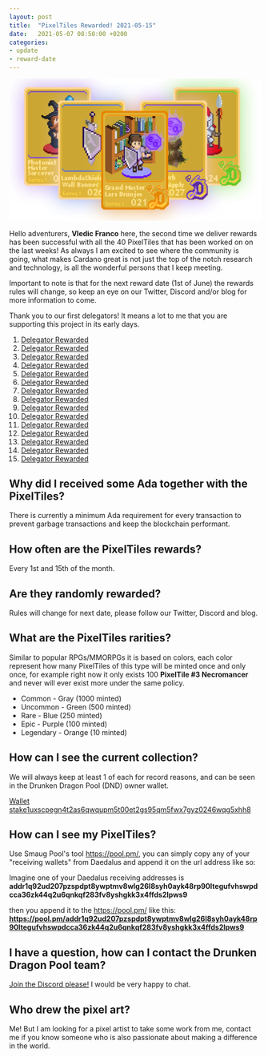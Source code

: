 ```yaml
---
layout: post
title:  "PixelTiles Rewarded! 2021-05-15"
date:   2021-05-07 08:50:00 +0200
categories: 
- update
- reward-date
---
```


![PixelTiles Banner](/assets/mints-banners/m3-banner.png)

Hello adventurers, **Vledic Franco** here, the second time we deliver rewards has been successful with all the 40 PixelTiles that has been worked on on the last weeks! As always I am excited to see where the community is going, what makes Cardano great is not just the top of the notch research and technology, is all the wonderful persons that I keep meeting.

Important to note is that for the next reward date (1st of June) the rewards rules will change, so keep an eye on our Twitter, Discord and/or blog for more information to come.

Thank you to our first delegators! It means a lot to me that you are supporting this project in its early days.

1. [Delegator Rewarded](https://pool.pm/addr1q92ud207pzspdpt8ywptmv8wlg26l8syh0ayk48rp90ltegufvhswpdcca36zk44q2u6qnkqf283fv8yshgkk3x4ffds2lpws9)
2. [Delegator Rewarded](https://pool.pm/addr1qxu602mz5t59w8af2zjsx3jzdvtkzf8k9dnfua69d84dta2jsjf5tween752un29945ygrf4s5rg9ew4a6atd6e0lx5s4rpvun)
3. [Delegator Rewarded](https://pool.pm/addr1q86dqhgazpkslz4n02gwh2m7mms9uynz2cglnmanflh6f76uhepkjj46m7d8zy0ql7r2lwp78tme7a324dktmtkpnqfqd06aal)
4. [Delegator Rewarded](https://pool.pm/addr1q8gxt2ec7fv4k94a9qwt2m4sh2jjr00eqql6aygpryg9yj2p9k2yd5kjappktvvp9en0772tjtdcfjdheh5dprfp0zksvpxyh5)
5. [Delegator Rewarded](https://pool.pm/addr1q8598uhrg0zk3qyluk0xugl5u0dudczzenejyf4qu8s8yrygnwnavpus5xpvfkduv3pvyfw9tukkgkhc4u6998u0qj5qlkh74k)
6. [Delegator Rewarded](https://pool.pm/addr1q8apdqtnsk323w9ahjlhawz458v92e8nqca5zcqnsd8st6qgz06sjur2urnwua0jwu68hnczhcmyaavygcfjz399q0msqdk63q)
7. [Delegator Rewarded](https://pool.pm/addr1qypn6gvenweldy5v3f2eaqtmqzur6zshd8rppphj6jrf6yc4fjvrsrsed7e6xnsmctpg2z807ta4d2l5xt4kfevtfw6qy5kqft)
8. [Delegator Rewarded](https://pool.pm/addr1q9x9uanzj5hl2wjswwvkm86jcd0zqxu080y5ltdtvq5cjt7dy6ylfl0yt785c3ead7uvh5jdq9tunn6amxdtg5sj6hhs2ncjv7)
9. [Delegator Rewarded](https://pool.pm/addr1q9krgnwwtzcv2tq3n6kgdq2lnzgn4wcyayx8a9qazq9r4zhyj8yuxgqvujyr2yqq6k76xlp0e8q0j6dwpkhcjcfkxj3sy63xzs)
10. [Delegator Rewarded](https://pool.pm/addr1q9v6p2uc74m60j50gzewq788l44al7vu2sd9g9f22sxn39rvdkxrxjmq7yjl5y3srtkrwa84lh6r6n2r9ae03tsv9ylqs53gjv)
11. [Delegator Rewarded](https://pool.pm/addr1qyravm0497szctyy9qc8psn34gy2vtl5ayw0m0keyrt0s5l3nhcwrrkkr3ejs2fsa4449qqksym8tyx8hqus7de2kqdqsgf23n)
12. [Delegator Rewarded](https://pool.pm/addr1qytdfdld6r4y4u5tae6xrvhy4wamefpcslfxjxn3ztyur3mscvg5alspycyatg4m8acka4z8kgql3v52tew6evrz8r2q52l3rq)
13. [Delegator Rewarded](https://pool.pm/addr1q9n7ga5se6xy2gqt883567snzretl04zw8stgf0rv4566hy7yy4fad8aapavwndfsg03n4w8lgyu2nxq0fwl8fj53x7qwnpm7k)
14. [Delegator Rewarded](https://pool.pm/addr1qygh49rvyqrc803s689kzmpj38qredp4cg7e2tras5snkhr53fp6mcpeljm8k0s0zds6zsnk90v9q074cc6w4ht0dnhsywttmj)
15. [Delegator Rewarded](https://pool.pm/addr1qyxd72ugpsj8kulpms09cf9x23l3e8mqtxlah0vf6wxdu0rk9cxl3zlxsa3vevsq2pjxfa08h6kxrmwqrwrzasvv6ujqyqhuq2)
   
## Why did I received some Ada together with the PixelTiles?

There is currently a minimum Ada requirement for every transaction to prevent garbage transactions and keep the blockchain performant.

## How often are the PixelTiles rewards?

Every 1st and 15th of the month.

## Are they randomly rewarded?

Rules will change for next date, please follow our Twitter, Discord and blog.

## What are the PixelTiles rarities?

Similar to popular RPGs/MMORPGs it is based on colors, each color represent how many PixelTiles of this type will be minted once and only once, for example right now it only exists 100 **PixelTile #3 Necromancer** and never will ever exist more under the same policy.

* Common - Gray (1000 minted)
* Uncommon - Green (500 minted)
* Rare - Blue (250 minted)
* Epic - Purple (100 minted)
* Legendary - Orange (10 minted)

## How can I see the current collection?

We will always keep at least 1 of each for record reasons, and can be seen in the Drunken Dragon Pool (DND) owner wallet.

[Wallet stake1uxscpegn4t2as6qwqupm5t00et2gs95qm5fwx7gyz0246wqg5xhh8](https://pool.pm/stake1uxscpegn4t2as6qwqupm5t00et2gs95qm5fwx7gyz0246wqg5xhh8)

## How can I see my PixelTiles?

Use Smaug Pool's tool https://pool.pm/, you can simply copy any of your "receiving wallets" from Daedalus and append it on the url address like so: 

Imagine one of your Daedalus receiving addresses is **addr1q92ud207pzspdpt8ywptmv8wlg26l8syh0ayk48rp90ltegufvhswpdcca36zk44q2u6qnkqf283fv8yshgkk3x4ffds2lpws9**

then you append it to the https://pool.pm/ like this: **https://pool.pm/addr1q92ud207pzspdpt8ywptmv8wlg26l8syh0ayk48rp90ltegufvhswpdcca36zk44q2u6qnkqf283fv8yshgkk3x4ffds2lpws9**

## I have a question, how can I contact the Drunken Dragon Pool team?

[Join the Discord please!](https://discord.gg/rwY7Vsjcnr) I would be very happy to chat.

## Who drew the pixel art?

Me! But I am looking for a pixel artist to take some work from me, contact me if you know someone who is also passionate about making a difference in the world.

